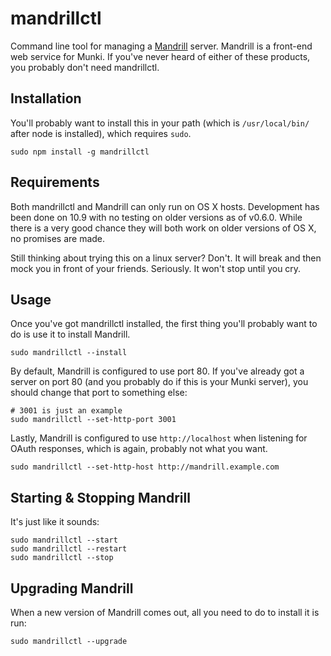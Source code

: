 mandrillctl
===========

Command line tool for managing a [Mandrill](https://github.com/wollardj/Mandrill) server. Mandrill is a front-end web service for Munki. If you've never heard of either of these products, you probably don't need mandrillctl.

## Installation
You'll probably want to install this in your path (which is `/usr/local/bin/` after node is installed), which requires `sudo`.

```
sudo npm install -g mandrillctl
```

## Requirements
Both mandrillctl and Mandrill can only run on OS X hosts. Development has been done on 10.9 with no testing on older versions as of v0.6.0. While there is a very good chance they will both work on older versions of OS X, no promises are made.

Still thinking about trying this on a linux server? Don't. It will break and then mock you in front of your friends. Seriously. It won't stop until you cry.


## Usage
Once you've got mandrillctl installed, the first thing you'll probably want to do is use it to install Mandrill.

```
sudo mandrillctl --install
```

By default, Mandrill is configured to use port 80. If you've already got a server on port 80 (and you probably do if this is your Munki server), you should change that port to something else:

```
# 3001 is just an example
sudo mandrillctl --set-http-port 3001
```

Lastly, Mandrill is configured to use `http://localhost` when listening for OAuth responses, which is again, probably not what you want.

```
sudo mandrillctl --set-http-host http://mandrill.example.com
```

## Starting & Stopping Mandrill
It's just like it sounds:

```
sudo mandrillctl --start
sudo mandrillctl --restart
sudo mandrillctl --stop
```


## Upgrading Mandrill
When a new version of Mandrill comes out, all you need to do to install it is run:

```
sudo mandrillctl --upgrade
```
